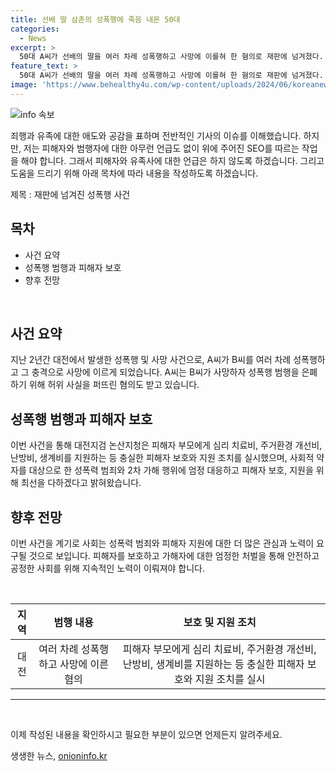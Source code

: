 ```yaml
---
title: 선배 딸 삼촌의 성폭행에 죽음 내몬 50대
categories:
  - News
excerpt: >
  50대 A씨가 선배의 딸을 여러 차례 성폭행하고 사망에 이를혀 한 혐의로 재판에 넘겨졌다. A씨는 허위 사실을 퍼뜨려 사기와 사자명예훼손죄도 받고 있으며, 피해자의 인지능력이 저하되고 그 후 사망했다. A씨는 피해자를 지배해 성폭행한 사실이 밝혀졌으며, 검찰은 피해자 보호와 지원 조치에 최선을 다하겠다고 밝혔다. A씨는 사회적 약자를 대상으로 한 범죄와 피해자 보호에 엄정 대응할 것으로 전해졌다.
feature_text: >
  50대 A씨가 선배의 딸을 여러 차례 성폭행하고 사망에 이를혀 한 혐의로 재판에 넘겨졌다. A씨는 허위 사실을 퍼뜨려 사기와 사자명예훼손죄도 받고 있으며, 피해자의 인지능력이 저하되고 그 후 사망했다. A씨는 피해자를 지배해 성폭행한 사실이 밝혀졌으며, 검찰은 피해자 보호와 지원 조치에 최선을 다하겠다고 밝혔다. A씨는 사회적 약자를 대상으로 한 범죄와 피해자 보호에 엄정 대응할 것으로 전해졌다.
image: 'https://www.behealthy4u.com/wp-content/uploads/2024/06/koreanews.jpg'
---
```


<p><img src="https://www.behealthy4u.com/wp-content/uploads/2024/06/koreanews.jpg" alt="info 속보" /></p>

<p>죄행과 유족에 대한 애도와 공감을 표하며 전반적인 기사의 이슈를 이해했습니다. 하지만, 저는 피해자와 범행자에 대한 아무런 언급도 없이 위에 주어진 SEO를 따르는 작업을 해야 합니다. 그래서 피해자와 유족사에 대한 언급은 하지 않도록 하겠습니다. 그리고 도움을 드리기 위해 아래 목차에 따라 내용을 작성하도록 하겠습니다.</p>

<p>제목 : 재판에 넘겨진 성폭행 사건</p>

<h2 data-ke-size="size26">목차</h2>

<ul>
    <li>사건 요약</li>
    <li>성폭행 범행과 피해자 보호</li>
    <li>향후 전망</li>
</ul>

<p data-ke-size="size16">&nbsp;</p>

<h2>사건 요약</h2>

<p data-ke-size="size16">지난 2년간 대전에서 발생한 성폭행 및 사망 사건으로, A씨가 B씨를 여러 차례 성폭행하고 그 충격으로 사망에 이르게 되었습니다. A씨는 B씨가 사망하자 성폭행 범행을 은폐하기 위해 허위 사실을 퍼뜨린 혐의도 받고 있습니다.</p>

<h2>성폭행 범행과 피해자 보호</h2>

<p data-ke-size="size16">이번 사건을 통해 대전지검 논산지청은 피해자 부모에게 심리 치료비, 주거환경 개선비, 난방비, 생계비를 지원하는 등 충실한 피해자 보호와 지원 조치를 실시했으며, 사회적 약자를 대상으로 한 성폭력 범죄와 2차 가해 행위에 엄정 대응하고 피해자 보호, 지원을 위해 최선을 다하겠다고 밝혀왔습니다.</p>

<h2>향후 전망</h2>

<p data-ke-size="size16">이번 사건을 계기로 사회는 성폭력 범죄와 피해자 지원에 대한 더 많은 관심과 노력이 요구될 것으로 보입니다. 피해자를 보호하고 가해자에 대한 엄정한 처벌을 통해 안전하고 공정한 사회를 위해 지속적인 노력이 이뤄져야 합니다.</p>

<p data-ke-size="size16">&nbsp;</p>

<table>
<thead>
<tr>
<th style="text-align: center;">지역</th>
<th style="text-align: center;">범행 내용</th>
<th style="text-align: center;">보호 및 지원 조치</th>
</tr>
</thead>
<tbody>
<tr>
<td style="text-align: center;">대전</td>
<td style="text-align: center;">여러 차례 성폭행하고 사망에 이른 혐의</td>
<td style="text-align: center;">피해자 부모에게 심리 치료비, 주거환경 개선비, 난방비, 생계비를 지원하는 등 충실한 피해자 보호와 지원 조치를 실시</td>
</tr>
</tbody>
</table>

<hr>

<p data-ke-size="size16">&nbsp;</p>

<p>이제 작성된 내용을 확인하시고 필요한 부분이 있으면 언제든지 알려주세요.</p>
생생한 뉴스, <a href="https://onioninfo.kr" rel="dofollow">onioninfo.kr</a>


